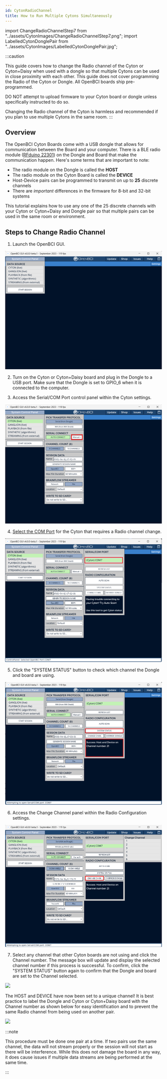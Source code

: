 ```yaml
---
id: CytonRadioChannel
title: How to Run Multiple Cytons Simultaneously
---
```


import ChangeRadioChannelStep7 from "../assets/CytonImages/ChangeRadioChannelStep7.png";
import LabelledCytonDonglePair from "../assets/CytonImages/LabelledCytonDonglePair.jpg";

:::caution

This guide covers how to change the Radio channel of the Cyton or Cyton+Daisy when used with a dongle so that multiple Cytons can be used in close proximity with each other. This guide does not cover programming the Radio of the Cyton or Dongle. All OpenBCI boards ship pre-programmed.

DO NOT attempt to upload firmware to your Cyton board or dongle unless specifically instructed to do so.

Changing the Radio channel of the Cyton is harmless and recommended if you plan to use multiple Cytons in the same room.
:::

## Overview

The OpenBCI Cyton Boards come with a USB dongle that allows for communication between the Board and your computer. There is a BLE radio module ([RFduino 22301](http://www.rfduino.com/product/rfd22301-rfduino-ble-smt/index.html)) on the Dongle and Board that make the communication happen. Here's some terms that are important to note:

- The radio module on the Dongle is called the **HOST**
- The radio module on the Cyton Board is called the **DEVICE**
- Host-Device pairs can be programmed to transmit on up to **25** discrete channels
- There are _important_ differences in the firmware for 8-bit and 32-bit systems

This tutorial explains how to use any one of the 25 discrete channels with your Cyton or Cyton+Daisy and Dongle pair so that multiple pairs can be used in the same room or environment.

## Steps to Change Radio Channel

1.  Launch the OpenBCI GUI.

![OpenBCI_GUI](../assets/CytonImages/ChangeRadioChannelStep1.png)

2.  Turn on the Cyton or Cyton+Daisy board and plug in the Dongle to a USB port. Make sure that the Dongle is set to GPIO_6 when it is connected to the computer.

3.  Access the Serial/COM Port control panel within the Cyton settings.

![COM Port](../assets/CytonImages/ChangeRadioChannelStep3.png)

4. [Select the COM Port](https://docs.openbci.com/GettingStarted/Boards/CytonGS/#3-find-your-usb-dongles-serialcom-port) for the Cyton that requires a Radio channel change.

![Select COM Port](../assets/CytonImages/ChangeRadioChannelStep4.png)

5. Click the "SYSTEM STATUS" button to check which channel the Dongle and board are using.

![System Status](../assets/CytonImages/ChangeRadioChannelStep5.png)

6. Access the Change Channel panel within the Radio Configuration settings.

![Change Channel](../assets/CytonImages/ChangeRadioChannelStep6.png)

7. Select any channel that other Cyton boards are not using and click the Channel number. The message box will update and display the selected channel number if this process is successful. To confirm, click the "SYSTEM STATUS" button again to confirm that the Dongle and board are set to the Channel selected.

<div style={{textAlign: 'center'}}>
    <img src={ChangeRadioChannelStep7} width="1000"/>
</div>

The HOST and DEVICE have now been set to a unique channel! It is best practice to label the Dongle and Cyton or Cyton+Daisy board with the Channel number as shown below for easy identification and to prevent the same Radio channel from being used on another pair.

<div style={{textAlign: 'center'}}>
    <img src={LabelledCytonDonglePair} width="500"/>
</div>

:::note

This procedure must be done one pair at a time. If two pairs use the same channel, the data will not stream properly or the session will not start as there will be interference. While this does not damage the board in any way, it does cause issues if multiple data streams are being performed at the same time.

:::
